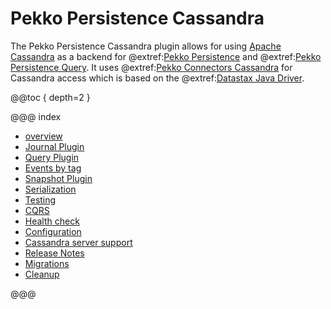 # Pekko Persistence Cassandra

The Pekko Persistence Cassandra plugin allows for using [Apache Cassandra](https://cassandra.apache.org) as a backend for @extref:[Pekko Persistence](pekko:persistence.html) and @extref:[Pekko Persistence Query](pekko:persistence-query.html). It uses @extref:[Pekko Connectors Cassandra](pekko-connectors:cassandra.html) for Cassandra access which is based on the @extref:[Datastax Java Driver](java-driver:).

@@toc { depth=2 }

@@@ index

* [overview](overview.md)
* [Journal Plugin](journal.md)
* [Query Plugin](read-journal.md)
* [Events by tag](events-by-tag.md)
* [Snapshot Plugin](snapshots.md)
* [Serialization](serialization.md)
* [Testing](testing.md)
* [CQRS](cqrs.md)
* [Health check](healthcheck.md)
* [Configuration](configuration.md)
* [Cassandra server support](server.md)
* [Release Notes](release-notes.md)
* [Migrations](migrations.md)
* [Cleanup](cleanup.md)

@@@
